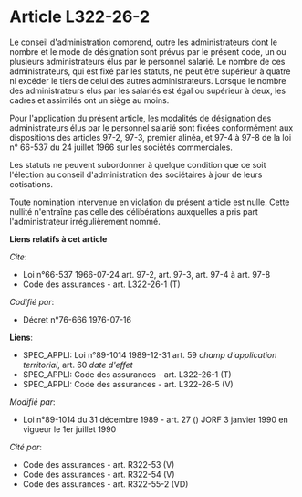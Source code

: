 # Article L322-26-2

Le conseil d'administration comprend, outre les administrateurs dont le nombre et le mode de désignation sont prévus par le
présent code, un ou plusieurs administrateurs élus par le personnel salarié. Le nombre de ces administrateurs, qui est fixé
par les statuts, ne peut être supérieur à quatre ni excéder le tiers de celui des autres administrateurs. Lorsque le nombre
des administrateurs élus par les salariés est égal ou supérieur à deux, les cadres et assimilés ont un siège au moins.

Pour l'application du présent article, les modalités de désignation des administrateurs élus par le personnel salarié sont
fixées conformément aux dispositions des articles 97-2, 97-3, premier alinéa, et 97-4 à 97-8 de la loi n° 66-537 du 24
juillet 1966 sur les sociétés commerciales.

Les statuts ne peuvent subordonner à quelque condition que ce soit l'élection au conseil d'administration des sociétaires à
jour de leurs cotisations.

Toute nomination intervenue en violation du présent article est nulle. Cette nullité n'entraîne pas celle des délibérations
auxquelles a pris part l'administrateur irrégulièrement nommé.

**Liens relatifs à cet article**

_Cite_:

  - Loi n°66-537 1966-07-24 art. 97-2, art. 97-3, art. 97-4 à art. 97-8
  - Code des assurances - art. L322-26-1 (T)

_Codifié par_:

  - Décret n°76-666 1976-07-16

**Liens**:

  - SPEC_APPLI: Loi n°89-1014 1989-12-31 art. 59 *champ d'application territorial*, art. 60 *date d'effet*
  - SPEC_APPLI: Code des assurances - art. L322-26-1 (T)
  - SPEC_APPLI: Code des assurances - art. L322-26-5 (V)

_Modifié par_:

  - Loi n°89-1014 du 31 décembre 1989 - art. 27 () JORF 3 janvier 1990 en vigueur le 1er juillet 1990

_Cité par_:

  - Code des assurances - art. R322-53 (V)
  - Code des assurances - art. R322-54 (V)
  - Code des assurances - art. R322-55-2 (VD)
